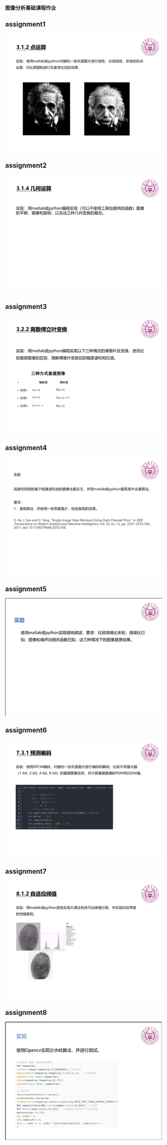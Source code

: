 ### 图像分析基础课程作业
## assignment1
![](./assignmentPicture/1.PNG)
## assignment2
![](./assignmentPicture/2.PNG)
## assignment3
![](./assignmentPicture/3.PNG)
## assignment4
![](./assignmentPicture/4.PNG)
## assignment5
![](./assignmentPicture/5.png)
## assignment6
![](./assignmentPicture/6.PNG)
## assignment7
![](./assignmentPicture/7.PNG)
## assignment8
![](./assignmentPicture/8.png)